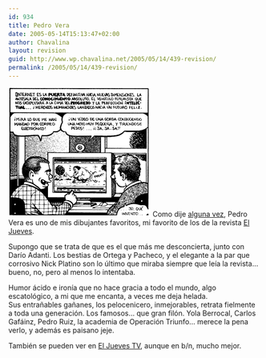```yaml
---
id: 934
title: Pedro Vera
date: 2005-05-14T15:13:47+02:00
author: Chavalina
layout: revision
guid: http://www.wp.chavalina.net/2005/05/14/439-revision/
permalink: /2005/05/14/439-revision/
---
```

<img class="imgizqda" src="/imagenes/fotos/vera-internet.gif" alt="Una vi&ntilde;eta de Pedro Vera" /> Como dije <a href="http://www.chavalina.net/comentar.php?idpost=395#c4030" target="_blank">alguna vez</a>, Pedro Vera es uno de mis dibujantes favoritos, mi favorito de los de la revista <a href="http://www.eljueves.es/" target="_blank">El Jueves</a>.

Supongo que se trata de que es el que más me desconcierta, junto con Darío Adanti. Los bestias de Ortega y Pacheco, y el elegante a la par que corrosivo Nick Platino son lo último que miraba siempre que leía la revista… bueno, no, pero al menos lo intentaba.

Humor ácido e ironía que no hace gracia a todo el mundo, algo escatológico, a mi que me encanta, a veces me deja helada.  
Sus entra&ntilde;ables ga&ntilde;anes, los pelocenicero, inmejorables, retrata fielmente a toda una generación. Los famosos… que gran filón. Yola Berrocal, Carlos Gafáinz, Pedro Ruiz, la academia de Operación Triunfo… merece la pena verlo, y además es paisano jeje.

También se pueden ver en <a href="http://www.eljueves.es/jueves_tv/jueves_tv.asp?serie=4" target="_blank">El Jueves TV</a>, aunque en b/n, mucho mejor.